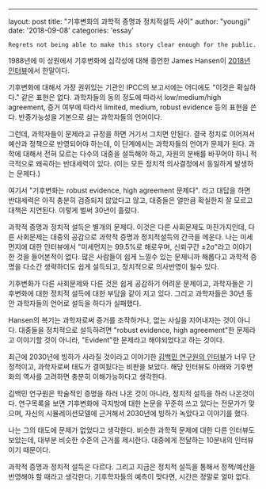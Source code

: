 ---
layout: post
title: "기후변화의 과학적 증명과 정치적설득 사이"
author: "youngji"
date: '2018-09-08'
categories: 'essay'
```
Regrets not being able to make this story clear enough for the public.
```

1988년에 미 상원에서 기후변화에 심각성에 대해 증언한 James Hansen이 [2018년 인터뷰](https://www.newyorker.com/news/daily-comment/listening-to-james-hansen-on-climate-change-thirty-years-ago-and-now)에서 한말이다.

기후변화에 대해서 가장 권위있는 기관인 IPCC의 보고서에는 어디에도 "이것은 확실하다." 같은 표현은 없다. 과학자들의 동의 정도에 따라서 low/medium/high agreement, 증거 여부에 따라서 limited, medium, robust evidence 등의 표현을 쓴다. 반증가능성을 기본으로 삼는 과학자들의 언어이다.

그런데, 과학자들이 문제라고 규정을 하면 거기서 그치면 안된다. 결국 정치로 이어져서 예산과 정책으로 반영되어야 하는데, 이 단계에서는 과학자들의 언어가 문제가 된다. 과학에 대해서 전혀 모르는 다수의 대중을 설득해야 하고, 자원의 분배를 바꾸어야 하니 적극적으로 왜곡하는 반대세력이 있다. (이는 모든 정치적 의사결정에서 동일하게 발생하는 문제다.)

여기서 "기후변화는 robust evidence, high agreement 문제다". 라고 대답을 하면 반대세력은 아직 충분히 검증되지 않았다고 않고, 대중들은 얼만큼 확실한지 잘 모르고 대책은 지연된다. 이렇게 벌써 30년이 흘렀다.

과학적 증명과 정치적 설득은 별개의 문제다. 이것은 다른 사회문제도 마찬가지인데, 다른 사회문제는 대중의 공감으로 과학적 증명과 정치적설득의 간극을 메운다. 나는 미세먼지에 대한 인터뷰에서 "미세먼지는 99.5%로 해로우며, 신뢰구간 ±2σ"라고 이야기 한 것을 들어본적이 없다. 많은 사람들이 쉽게 느낄수 있는 문제니까 해롭다고 과학적 증명을 다소간 생략하더도 쉽게 설득되고, 정치적으로 의사반영이 될수 있다.

기후변화가 다른 사회문제와 다른 것은 쉽게 공감하기 어려운 문제이고, 과학자들은 기후변화에 대한 정치적 설득에 대한 부담을 같이 지고 있다. 그리고 과학자들은 30년 동안 과학자들의 언어로 설득을 하다가 실패했다.

Hansen의 복기는 과학자로써 증거를 조작하거나, 없는 사실을 지어내자는 것이 아니다. 대중들을 정치적으로 설득하려면 "robust evidence, high agreement"한 문제라고 이야기할 것이 아니라, "Evident"한 문제라고 해야되었다고 하는 것이다.

최근에 2030년에 빙하가 사라질 것이라고 이야기한 [김백민 연구원의 인터뷰](http://www.nocutnews.co.kr/news/5020325)가 너무 단정적이고, 과학자로써 태도가 결여됬다는 비판을 보았다. 해당 인터뷰도 아래와 기후변화의 역사를 고려하면 충분히 이해가능하다고 생각한다.

김백민 연구원은 학술적인 증명을 하러 나온 것이 아니라, 정치적 설득을 하러 나온것이다. 연구목록을 보면 기후변화에 극지방에 대한 논문을 꾸준히 쓰고 있다는 전문가가 맞으며, 자신의 시뮬레이션모델에 근거해서 2030년에 빙하가 녹았다고 이야기를 했다.

나는 그의 태도에 문제가 없었다고 생각한다. 비슷한 과학적 문제에 대한 다른 인터뷰도 보았는데, 대부분 비슷한 수준의 근거를 제시한다. 대중에게 전달하는 10분내의 인터뷰이기 때문이다.

과학적 증명과 정치적 설득은 다르다. 그리고 지금은 정치적 설득을 통해서 정책/예산을 반영해야 할 때라고 생각한다. 기후학자들의 예측이 맞다면, 시간은 정말로 얼마 없다.
